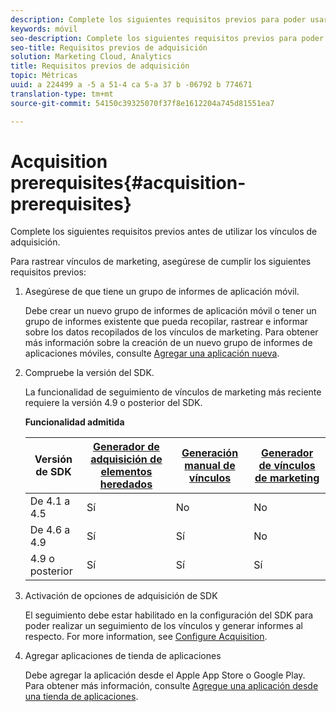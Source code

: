 ```yaml
---
description: Complete los siguientes requisitos previos para poder usar los vínculos de adquisición.
keywords: móvil
seo-description: Complete los siguientes requisitos previos para poder usar los vínculos de adquisición.
seo-title: Requisitos previos de adquisición
solution: Marketing Cloud, Analytics
title: Requisitos previos de adquisición
topic: Métricas
uuid: a 224499 a -5 a 51-4 ca 5-a 37 b -06792 b 774671
translation-type: tm+mt
source-git-commit: 54150c39325070f37f8e1612204a745d81551ea7

---
```



# Acquisition prerequisites{#acquisition-prerequisites}

Complete los siguientes requisitos previos antes de utilizar los vínculos de adquisición.

Para rastrear vínculos de marketing, asegúrese de cumplir los siguientes requisitos previos:

1. Asegúrese de que tiene un grupo de informes de aplicación móvil.

   Debe crear un nuevo grupo de informes de aplicación móvil o tener un grupo de informes existente que pueda recopilar, rastrear e informar sobre los datos recopilados de los vínculos de marketing. Para obtener más información sobre la creación de un nuevo grupo de informes de aplicaciones móviles, consulte [Agregar una aplicación nueva](/help/using/manage-apps/t-new-app.md).

1. Compruebe la versión del SDK.

   La funcionalidad de seguimiento de vínculos de marketing más reciente requiere la versión 4.9 o posterior del SDK.

   **Funcionalidad admitida**

   | Versión de SDK | [Generador de adquisición de elementos heredados](/help/using/acquisition-main/c-marketing-links-builder/t-create-edit-adobe-links/c-use-legacy-acquisition-links/c-use-legacy-acquisition-links.md) | [Generación manual de vínculos](/help/using/acquisition-main/c-marketing-links-builder/acquisition-link-manual.md) | [Generador de vínculos de marketing](/help/using/acquisition-main/c-marketing-links-builder/c-marketing-links-builder.md) |
   |--- |--- |--- |--- |
   | De 4.1 a 4.5 | Sí | No | No |
   | De 4.6 a 4.9 | Sí | Sí | No |
   | 4.9 o posterior | Sí | Sí | Sí |

1. Activación de opciones de adquisición de SDK

   El seguimiento debe estar habilitado en la configuración del SDK para poder realizar un seguimiento de los vínculos y generar informes al respecto. For more information, see [Configure Acquisition](/help/using/acquisition-main/t-enable-acquisition.md).

1. Agregar aplicaciones de tienda de aplicaciones

   Debe agregar la aplicación desde el Apple App Store o Google Play. Para obtener más información, consulte [Agregue una aplicación desde una tienda de aplicaciones](/help/using/manage-apps/c-app-store/t-app-store-app.md).
